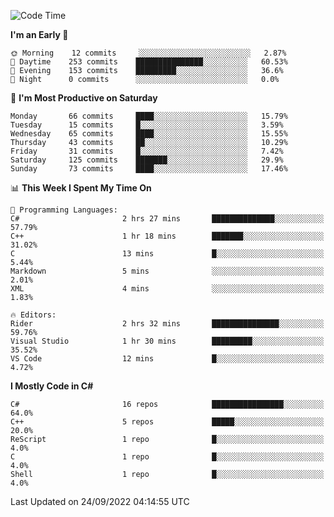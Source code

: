 <!--START_SECTION:waka-->
![Code Time](http://img.shields.io/badge/Code%20Time-826%20hrs%2034%20mins-blue)

**I'm an Early 🐤** 

```text
🌞 Morning    12 commits     ░░░░░░░░░░░░░░░░░░░░░░░░░   2.87% 
🌆 Daytime    253 commits    ███████████████░░░░░░░░░░   60.53% 
🌃 Evening    153 commits    █████████░░░░░░░░░░░░░░░░   36.6% 
🌙 Night      0 commits      ░░░░░░░░░░░░░░░░░░░░░░░░░   0.0%

```
📅 **I'm Most Productive on Saturday** 

```text
Monday       66 commits     ████░░░░░░░░░░░░░░░░░░░░░   15.79% 
Tuesday      15 commits     █░░░░░░░░░░░░░░░░░░░░░░░░   3.59% 
Wednesday    65 commits     ████░░░░░░░░░░░░░░░░░░░░░   15.55% 
Thursday     43 commits     ██░░░░░░░░░░░░░░░░░░░░░░░   10.29% 
Friday       31 commits     █░░░░░░░░░░░░░░░░░░░░░░░░   7.42% 
Saturday     125 commits    ███████░░░░░░░░░░░░░░░░░░   29.9% 
Sunday       73 commits     ████░░░░░░░░░░░░░░░░░░░░░   17.46%

```


📊 **This Week I Spent My Time On** 

```text
💬 Programming Languages: 
C#                       2 hrs 27 mins       ██████████████░░░░░░░░░░░   57.79% 
C++                      1 hr 18 mins        ███████░░░░░░░░░░░░░░░░░░   31.02% 
C                        13 mins             █░░░░░░░░░░░░░░░░░░░░░░░░   5.44% 
Markdown                 5 mins              ░░░░░░░░░░░░░░░░░░░░░░░░░   2.01% 
XML                      4 mins              ░░░░░░░░░░░░░░░░░░░░░░░░░   1.83%

🔥 Editors: 
Rider                    2 hrs 32 mins       ███████████████░░░░░░░░░░   59.76% 
Visual Studio            1 hr 30 mins        █████████░░░░░░░░░░░░░░░░   35.52% 
VS Code                  12 mins             █░░░░░░░░░░░░░░░░░░░░░░░░   4.72%

```

**I Mostly Code in C#** 

```text
C#                       16 repos            ████████████████░░░░░░░░░   64.0% 
C++                      5 repos             █████░░░░░░░░░░░░░░░░░░░░   20.0% 
ReScript                 1 repo              █░░░░░░░░░░░░░░░░░░░░░░░░   4.0% 
C                        1 repo              █░░░░░░░░░░░░░░░░░░░░░░░░   4.0% 
Shell                    1 repo              █░░░░░░░░░░░░░░░░░░░░░░░░   4.0%

```



 Last Updated on 24/09/2022 04:14:55 UTC
<!--END_SECTION:waka-->
